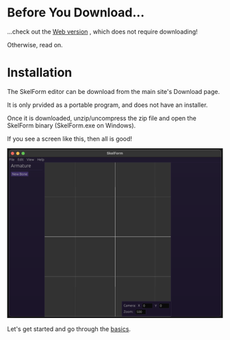 # Before You Download...

...check out the
<a href="https://skelform.org/editor" target="_blank">Web
version</a> , which does not require downloading!

Otherwise, read on.

# Installation

The SkelForm editor can be download from the main site's Download page.

It is only prvided as a portable program, and does not have an installer.

Once it is downloaded, unzip/uncompress the zip file and open the SkelForm
binary (SkelForm.exe on Windows).

If you see a screen like this, then all is good!

![start_screen](start_screen.png)

Let's get started and go through the [basics](./starter-guide/basics.md).
